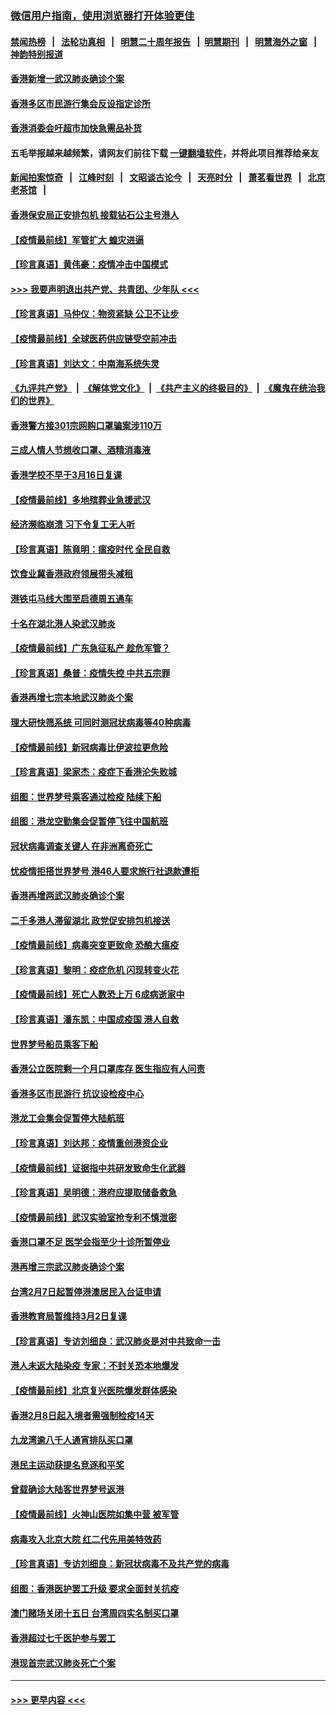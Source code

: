 ### [微信用户指南，使用浏览器打开体验更佳](https://github.com/gfw-breaker/banned-news1/blob/master/indexes/wechat-guide.md?t=0)
#### [禁闻热榜](热点新闻.md?t=0)  &nbsp;&nbsp;|&nbsp;&nbsp; [法轮功真相](https://github.com/gfw-breaker/truth/blob/master/README.md?t=0) &nbsp;&nbsp;|&nbsp;&nbsp; [明慧二十周年报告](https://github.com/gfw-breaker/mh-reports/blob/master/README.md?t=0) &nbsp;&nbsp;|&nbsp;&nbsp;[明慧期刊](https://github.com/gfw-breaker/mh-qikan) &nbsp;&nbsp;|&nbsp;&nbsp; [明慧海外之窗](https://github.com/gfw-breaker/mh-news/blob/master/README.md?t=0) &nbsp;&nbsp;|&nbsp;&nbsp; [神韵特别报道](https://github.com/gfw-breaker/mh-news/blob/master/shenyun.md?t=0)
#### [香港新增一武汉肺炎确诊个案](../pages/nsc415/n11874044.md?t=02171144) 
#### [香港多区市民游行集会反设指定诊所](../pages/nsc415/n11874017.md?t=02171144) 
#### [香港消委会吁超市加快急需品补货](../pages/nsc415/n11874003.md?t=02171144) 
#### 五毛举报越来越频繁，请网友们前往下载 [一键翻墙软件](https://github.com/gfw-breaker/ssr-accounts)，并将此项目推荐给亲友
#### [新闻拍案惊奇](https://github.com/gfw-breaker/banned-news1/blob/master/pages/link4.md) &nbsp;&nbsp;|&nbsp;&nbsp; [江峰时刻](https://github.com/gfw-breaker/banned-news1/blob/master/pages/link4.md) &nbsp;&nbsp;|&nbsp;&nbsp; [文昭谈古论今](https://github.com/gfw-breaker/banned-news1/blob/master/pages/link4.md) &nbsp;&nbsp;|&nbsp;&nbsp; [天亮时分](https://github.com/gfw-breaker/banned-news1/blob/master/pages/link4.md) &nbsp;&nbsp;|&nbsp;&nbsp; [萧茗看世界](https://github.com/gfw-breaker/banned-news1/blob/master/pages/link4.md) &nbsp;&nbsp;|&nbsp;&nbsp; [北京老茶馆](https://github.com/gfw-breaker/banned-news1/blob/master/pages/link4.md) &nbsp;&nbsp;|&nbsp;&nbsp; 
#### [香港保安局正安排包机 接载钻石公主号港人](../pages/nsc415/n11873932.md?t=02171144) 
#### [【疫情最前线】军管扩大 蝗灾进逼](../pages/nsc415/n11873780.md?t=02171144) 
#### [【珍言真语】黄伟豪：疫情冲击中国模式](../pages/nsc415/n11873482.md?t=02171144) 
#### [>>> 我要声明退出共产党、共青团、少年队 <<<](https://github.com/begood0513/goodnews/blob/master/quit/letter.md) 
#### [【珍言真语】马仲仪：物资紧缺 公卫不让步](../pages/nsc415/n11872315.md?t=02171144) 
#### [【疫情最前线】全球医药供应链受空前冲击](../pages/nsc415/n11869614.md?t=02171144) 
#### [【珍言真语】刘达文：中南海系统失灵](../pages/nsc415/n11869465.md?t=02171144) 
#### [《九评共产党》](https://github.com/begood0513/9ping.md/blob/master/README.md) &nbsp;|&nbsp; [《解体党文化》](../../../../jtdwh.md/blob/master/README.md)  &nbsp;|&nbsp; [《共产主义的终极目的》](../../../../gczydzjmd.md/blob/master/README.md) &nbsp;|&nbsp; [《魔鬼在统治我们的世界》](../../../../mgztzwmdsj.md/blob/master/README.md) 
#### [香港警方接301宗网购口罩骗案涉110万](../pages/nsc415/n11867572.md?t=02171144) 
#### [三成人情人节想收口罩、酒精消毒液](../pages/nsc415/n11867523.md?t=02171144) 
#### [香港学校不早于3月16日复课](../pages/nsc415/n11867498.md?t=02171144) 
#### [【疫情最前线】多地殡葬业急援武汉](../pages/nsc415/n11866914.md?t=02171144) 
#### [经济濒临崩溃 习下令复工无人听](../pages/nsc415/n11867269.md?t=02171144) 
#### [【珍言真语】陈竟明：瘟疫时代 全民自救](../pages/nsc415/n11866765.md?t=02171144) 
#### [饮食业冀香港政府领展带头减租](../pages/nsc415/n11864876.md?t=02171144) 
#### [港铁屯马线大围至启德周五通车](../pages/nsc415/n11864842.md?t=02171144) 
#### [十名在湖北港人染武汉肺炎](../pages/nsc415/n11864807.md?t=02171144) 
#### [【疫情最前线】广东急征私产 趁危军管？](../pages/nsc415/n11864205.md?t=02171144) 
#### [【珍言真语】桑普：疫情失控 中共五宗罪](../pages/nsc415/n11864157.md?t=02171144) 
#### [香港再增七宗本地武汉肺炎个案](../pages/nsc415/n11862405.md?t=02171144) 
#### [理大研快筛系统 可同时测冠状病毒等40种病毒](../pages/nsc415/n11862376.md?t=02171144) 
#### [【疫情最前线】新冠病毒比伊波拉更危险](../pages/nsc415/n11862199.md?t=02171144) 
#### [【珍言真语】梁家杰：疫症下香港沦失败城](../pages/nsc415/n11861588.md?t=02171144) 
#### [组图：世界梦号乘客通过检疫 陆续下船](../pages/nsc415/n11858302.md?t=02171144) 
#### [组图：港龙空勤集会促暂停飞往中国航班](../pages/nsc415/n11858190.md?t=02171144) 
#### [冠状病毒调查关键人 在非洲离奇死亡](../pages/nsc415/n11859798.md?t=02171144) 
#### [忧疫情拒搭世界梦号 港46人要求旅行社退款遭拒](../pages/nsc415/n11859849.md?t=02171144) 
#### [香港再增两武汉肺炎确诊个案](../pages/nsc415/n11859833.md?t=02171144) 
#### [二千多港人滞留湖北 政党促安排包机接送](../pages/nsc415/n11859831.md?t=02171144) 
#### [【疫情最前线】病毒突变更致命 恐酿大瘟疫](../pages/nsc415/n11859604.md?t=02171144) 
#### [【珍言真语】黎明：疫症危机 闪现转变火花](../pages/nsc415/n11859199.md?t=02171144) 
#### [【疫情最前线】死亡人数恐上万 6成病逝家中](../pages/nsc415/n11856687.md?t=02171144) 
#### [【珍言真语】潘东凯：中国成疫国 港人自救](../pages/nsc415/n11856962.md?t=02171144) 
#### [世界梦号船员乘客下船](../pages/nsc415/n11856883.md?t=02171144) 
#### [香港公立医院剩一个月口罩库存 医生指应有人问责](../pages/nsc415/n11856875.md?t=02171144) 
#### [香港多区市民游行 抗议设检疫中心](../pages/nsc415/n11856866.md?t=02171144) 
#### [港龙工会集会促暂停大陆航班](../pages/nsc415/n11856840.md?t=02171144) 
#### [【珍言真语】刘达邦：疫情重创港资企业](../pages/nsc415/n11854274.md?t=02171144) 
#### [【疫情最前线】证据指中共研发致命生化武器](../pages/nsc415/n11853087.md?t=02171144) 
#### [【珍言真语】吴明德：港府应提取储备救急](../pages/nsc415/n11852734.md?t=02171144) 
#### [【疫情最前线】武汉实验室抢专利不慎泄密](../pages/nsc415/n11850310.md?t=02171144) 
#### [香港口罩不足 医学会指至少十诊所暂停业](../pages/nsc415/n11850301.md?t=02171144) 
#### [港再增三宗武汉肺炎确诊个案](../pages/nsc415/n11850328.md?t=02171144) 
#### [台湾2月7日起暂停港澳居民入台证申请](../pages/nsc415/n11850304.md?t=02171144) 
#### [香港教育局暂维持3月2日复课](../pages/nsc415/n11850260.md?t=02171144) 
#### [【珍言真语】专访刘细良：武汉肺炎是对中共致命一击](../pages/nsc415/n11849934.md?t=02171144) 
#### [港人未返大陆染疫 专家：不封关恐本地爆发](../pages/nsc415/n11848021.md?t=02171144) 
#### [【疫情最前线】北京复兴医院爆发群体感染](../pages/nsc415/n11847626.md?t=02171144) 
#### [香港2月8日起入境者需强制检疫14天](../pages/nsc415/n11847658.md?t=02171144) 
#### [九龙湾逾八千人通宵排队买口罩](../pages/nsc415/n11847647.md?t=02171144) 
#### [港民主运动获提名竞逐和平奖](../pages/nsc415/n11847633.md?t=02171144) 
#### [曾载确诊大陆客世界梦号返港](../pages/nsc415/n11847608.md?t=02171144) 
#### [【疫情最前线】火神山医院如集中营 被军管](../pages/nsc415/n11847524.md?t=02171144) 
#### [病毒攻入北京大院 红二代先用美特效药](../pages/nsc415/n11847427.md?t=02171144) 
#### [【珍言真语】专访刘细良：新冠状病毒不及共产党的病毒](../pages/nsc415/n11847164.md?t=02171144) 
#### [组图：香港医护罢工升级 要求全面封关抗疫](../pages/nsc415/n11844107.md?t=02171144) 
#### [澳门赌场关闭十五日 台湾周四实名制买口罩](../pages/nsc415/n11845083.md?t=02171144) 
#### [香港超过七千医护参与罢工](../pages/nsc415/n11845051.md?t=02171144) 
#### [港现首宗武汉肺炎死亡个案](../pages/nsc415/n11844998.md?t=02171144) 

----
#### [ >>> 更早内容 <<< ](../indexes/nsc415-earlier.md)
